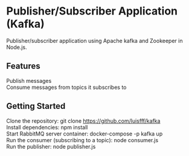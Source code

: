 # Publisher/Subscriber Application (Kafka)

Publisher/subscriber application using Apache kafka and Zookeeper in Node.js.

## Features
Publish messages <br>
Consume messages from topics it subscribes to

## Getting Started
Clone the repository: git clone https://github.com/luisfff/kafka <br>
Install dependencies: npm install <br>
Start RabbitMQ server container: docker-compose -p kafka up <br>
Run the consumer (subscribing to a topic): node consumer.js <br>
Run the publisher: node publisher.js

